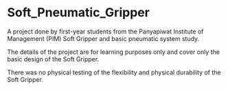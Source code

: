 # Soft_Pneumatic_Gripper

A project done by first-year students from the Panyapiwat Institute of Management (PIM) Soft Gripper and basic pneumatic system study.

The details of the project are for learning purposes only and cover only the basic design of the Soft Gripper. 

There was no physical testing of the flexibility and physical durability of the Soft Gripper.
